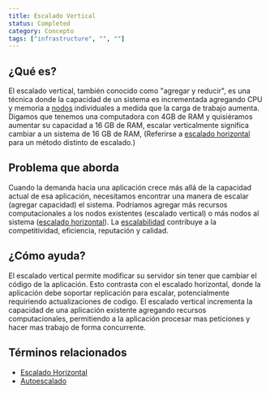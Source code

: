 ```yaml
---
title: Escalado Vertical
status: Completed
category: Concepto
tags: ["infrastructure", "", ""]
---
```


## ¿Qué es?

El escalado vertical, también conocido como "agregar y reducir", es una técnica donde
la capacidad de un sistema es incrementada agregando CPU y memoria a [nodos](/es/nodes/) individuales a medida que la carga de trabajo aumenta.
Digamos que tenemos una computadora con 4GB de RAM y quisiéramos aumentar su capacidad a 16 GB de RAM,
escalar verticalmente significa cambiar a un sistema de 16 GB de RAM,
(Referirse a [escalado horizontal](/es/horizontal-scaling/) para un método distinto de escalado.)

## Problema que aborda

Cuando la demanda hacia una aplicación crece más allá de la capacidad actual de esa aplicación,
necesitamos encontrar una manera de escalar (agregar capacidad) el sistema.
Podríamos agregar más recursos computacionales a los nodos existentes (escalado vertical)
o más nodos al sistema ([escalado horizontal](/es/horizontal-scaling/)).
La [escalabilidad](/es/scalability/) contribuye a la competitividad, eficiencia, reputación y calidad.

## ¿Cómo ayuda?

El escalado vertical permite modificar su servidor sin tener que cambiar el código de la aplicación.
Esto contrasta con el escalado horizontal, donde la aplicación debe soportar replicación para escalar, potencialmente requiriendo actualizaciones de codigo.
El escalado vertical incrementa la capacidad de una aplicación existente
agregando recursos computacionales, permitiendo a la aplicación procesar mas peticiones y hacer mas trabajo de forma concurrente.

## Términos relacionados

* [Escalado Horizontal](/es/horizontal-scaling/)
* [Autoescalado](/es/auto-scaling/)